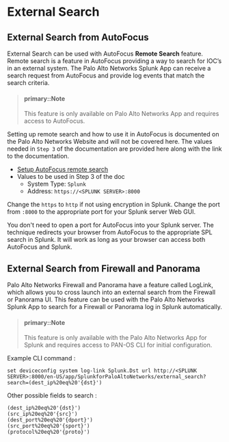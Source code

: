 # External Search

## External Search from AutoFocus

External Search can be used with AutoFocus **Remote Search** feature. Remote search is a feature in AutoFocus providing a way to search for IOC’s in an external system. The Palo Alto Networks Splunk App can receive a search request from AutoFocus and provide log events that match the search criteria.

> #### primary::Note
>
> This feature is only available on Palo Alto Networks App and requires access to AutoFocus.

Setting up remote search and how to use it in AutoFocus is documented on the Palo Alto Networks Website and will not be covered here. The values needed in `Step 3` of the documentation are provided here along with the link to the documentation.

- [Setup AutoFocus remote search](https://www.paloaltonetworks.com/documentation/autofocus/autofocus/autofocus_admin_guide/autofocus-search/set-up-remote-search)
- Values to be used in Step 3 of the doc
  - System Type: `Splunk`
  - Address: `https://<SPLUNK SERVER>:8000`

Change the `https` to `http` if not using encryption in Splunk.  Change the port from `:8000` to the appropriate port for your Splunk server Web GUI.

You don't need to open a port for AutoFocus into your Splunk server. The technique redirects your browser from AutoFocus to the appropriate SPL search in Splunk. It will work as long as your browser can access both AutoFocus and Splunk.

## External Search from Firewall and Panorama

Palo Alto Networks Firewall and Panorama have a feature called LogLink, which allows you to cross launch into an external search from the Firewall or Panorama UI. This feature can be used with the Palo Alto Networks Splunk App to search for a Firewall or Panorama log in Splunk automatically.

> #### primary::Note
>
> This feature is only available with the Palo Alto Networks App for Splunk and requires access to PAN-OS CLI for initial configuration.

Example CLI command :

    set deviceconfig system log-link Splunk.Dst url http://<SPLUNK SERVER>:8000/en-US/app/SplunkforPaloAltoNetworks/external_search?search=(dest_ip%20eq%20'{dst}')

Other possible fields to search :

    (dest_ip%20eq%20'{dst}')
    (src_ip%20eq%20'{src}')
    (dest_port%20eq%20'{dport}')
    (src_port%20eq%20'{sport}')
    (protocol%20eq%20'{proto}')

